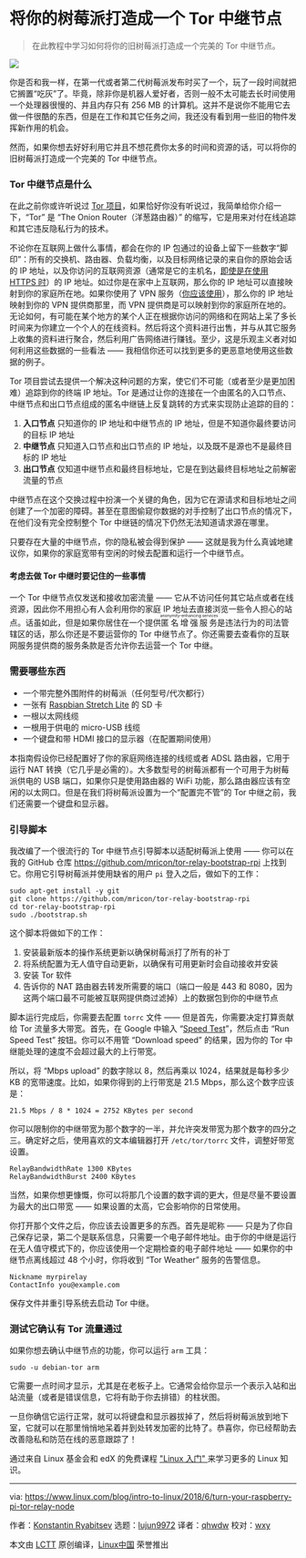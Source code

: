 将你的树莓派打造成一个 Tor 中继节点
======

> 在此教程中学习如何将你的旧树莓派打造成一个完美的 Tor 中继节点。

![](https://www.linux.com/sites/lcom/files/styles/rendered_file/public/tor-onion-router.jpg?itok=6WUl0ElH)

你是否和我一样，在第一代或者第二代树莓派发布时买了一个，玩了一段时间就把它搁置“吃灰”了。毕竟，除非你是机器人爱好者，否则一般不太可能去长时间使用一个处理器很慢的、并且内存只有 256 MB 的计算机。这并不是说你不能用它去做一件很酷的东西，但是在工作和其它任务之间，我还没有看到用一些旧的物件发挥新作用的机会。

然而，如果你想去好好利用它并且不想花费你太多的时间和资源的话，可以将你的旧树莓派打造成一个完美的 Tor  中继节点。

### Tor 中继节点是什么

在此之前你或许听说过 [Tor 项目][1]，如果恰好你没有听说过，我简单给你介绍一下，“Tor” 是 “The Onion Router（洋葱路由器）” 的缩写，它是用来对付在线追踪和其它违反隐私行为的技术。

不论你在互联网上做什么事情，都会在你的 IP 包通过的设备上留下一些数字“脚印”：所有的交换机、路由器、负载均衡，以及目标网络记录的来自你的原始会话的 IP 地址，以及你访问的互联网资源（通常是它的主机名，[即使是在使用 HTTPS 时][2]）的 IP 地址。如过你是在家中上互联网，那么你的 IP 地址可以直接映射到你的家庭所在地。如果你使用了 VPN 服务（[你应该使用][3]），那么你的 IP 地址映射到你的 VPN 提供商那里，而 VPN 提供商是可以映射到你的家庭所在地的。无论如何，有可能在某个地方的某个人正在根据你访问的网络和在网站上呆了多长时间来为你建立一个个人的在线资料。然后将这个资料进行出售，并与从其它服务上收集的资料进行聚合，然后利用广告网络进行赚钱。至少，这是乐观主义者对如何利用这些数据的一些看法 —— 我相信你还可以找到更多的更恶意地使用这些数据的例子。

Tor 项目尝试去提供一个解决这种问题的方案，使它们不可能（或者至少是更加困难）追踪到你的终端 IP 地址。Tor 是通过让你的连接在一个由匿名的入口节点、中继节点和出口节点组成的匿名中继链上反复跳转的方式来实现防止追踪的目的：

1. **入口节点** 只知道你的 IP 地址和中继节点的 IP 地址，但是不知道你最终要访问的目标 IP 地址
2. **中继节点** 只知道入口节点和出口节点的 IP 地址，以及既不是源也不是最终目标的 IP 地址
3. **出口节点** 仅知道中继节点和最终目标地址，它是在到达最终目标地址之前解密流量的节点

中继节点在这个交换过程中扮演一个关键的角色，因为它在源请求和目标地址之间创建了一个加密的障碍。甚至在意图偷窥你数据的对手控制了出口节点的情况下，在他们没有完全控制整个 Tor 中继链的情况下仍然无法知道请求源在哪里。

只要存在大量的中继节点，你的隐私被会得到保护 —— 这就是我为什么真诚地建议你，如果你的家庭宽带有空闲的时候去配置和运行一个中继节点。

#### 考虑去做 Tor 中继时要记住的一些事情

一个 Tor 中继节点仅发送和接收加密流量 —— 它从不访问任何其它站点或者在线资源，因此你不用担心有人会利用你的家庭 IP 地址去直接浏览一些令人担心的站点。话虽如此，但是如果你居住在一个提供<ruby>匿名增强服务<rt>anonymity-enhancing services</rt></ruby>是违法行为的司法管辖区的话，那么你还是不要运营你的 Tor 中继节点了。你还需要去查看你的互联网服务提供商的服务条款是否允许你去运营一个 Tor 中继。

### 需要哪些东西

  * 一个带完整外围附件的树莓派（任何型号/代次都行）
  * 一张有 [Raspbian Stretch Lite][4] 的 SD 卡
  * 一根以太网线缆
  * 一根用于供电的 micro-USB 线缆
  * 一个键盘和带 HDMI 接口的显示器（在配置期间使用）

本指南假设你已经配置好了你的家庭网络连接的线缆或者 ADSL 路由器，它用于运行 NAT 转换（它几乎是必需的）。大多数型号的树莓派都有一个可用于为树莓派供电的 USB 端口，如果你只是使用路由器的 WiFi 功能，那么路由器应该有空闲的以太网口。但是在我们将树莓派设置为一个“配置完不管”的 Tor 中继之前，我们还需要一个键盘和显示器。

### 引导脚本

我改编了一个很流行的 Tor 中继节点引导脚本以适配树莓派上使用 —— 你可以在我的 GitHub 仓库 <https://github.com/mricon/tor-relay-bootstrap-rpi> 上找到它。你用它引导树莓派并使用缺省的用户 `pi` 登入之后，做如下的工作：

```
sudo apt-get install -y git
git clone https://github.com/mricon/tor-relay-bootstrap-rpi
cd tor-relay-bootstrap-rpi
sudo ./bootstrap.sh
```

这个脚本将做如下的工作：

  1. 安装最新版本的操作系统更新以确保树莓派打了所有的补丁
  2. 将系统配置为无人值守自动更新，以确保有可用更新时会自动接收并安装
  3. 安装 Tor 软件
  4. 告诉你的 NAT 路由器去转发所需要的端口（端口一般是 443 和 8080，因为这两个端口最不可能被互联网提供商过滤掉）上的数据包到你的中继节点

脚本运行完成后，你需要去配置 `torrc` 文件 —— 但是首先，你需要决定打算贡献给 Tor 流量多大带宽。首先，在 Google 中输入 “[Speed Test][5]”，然后点击 “Run Speed Test” 按钮。你可以不用管 “Download speed” 的结果，因为你的 Tor 中继能处理的速度不会超过最大的上行带宽。

所以，将 “Mbps upload” 的数字除以 8，然后再乘以 1024，结果就是每秒多少 KB 的宽带速度。比如，如果你得到的上行带宽是 21.5 Mbps，那么这个数字应该是：

```
21.5 Mbps / 8 * 1024 = 2752 KBytes per second
```

你可以限制你的中继带宽为那个数字的一半，并允许突发带宽为那个数字的四分之三。确定好之后，使用喜欢的文本编辑器打开 `/etc/tor/torrc` 文件，调整好带宽设置。

```
RelayBandwidthRate 1300 KBytes
RelayBandwidthBurst 2400 KBytes
```

当然，如果你想更慷慨，你可以将那几个设置的数字调的更大，但是尽量不要设置为最大的出口带宽 —— 如果设置的太高，它会影响你的日常使用。

你打开那个文件之后，你应该去设置更多的东西。首先是昵称 —— 只是为了你自己保存记录，第二个是联系信息，只需要一个电子邮件地址。由于你的中继是运行在无人值守模式下的，你应该使用一个定期检查的电子邮件地址 —— 如果你的中继节点离线超过 48 个小时，你将收到 “Tor Weather” 服务的告警信息。

```
Nickname myrpirelay
ContactInfo you@example.com
```

保存文件并重引导系统去启动 Tor 中继。

### 测试它确认有 Tor 流量通过

如果你想去确认中继节点的功能，你可以运行 `arm` 工具：

```
sudo -u debian-tor arm
```

它需要一点时间才显示，尤其是在老板子上。它通常会给你显示一个表示入站和出站流量（或者是错误信息，它将有助于你去排错）的柱状图。

一旦你确信它运行正常，就可以将键盘和显示器拔掉了，然后将树莓派放到地下室，它就可以在那里悄悄地呆着并到处转发加密的比特了。恭喜你，你已经帮助去改善隐私和防范在线的恶意跟踪了！

通过来自 Linux 基金会和 edX 的免费课程 ["Linux 入门" ][6] 来学习更多的 Linux 知识。

--------------------------------------------------------------------------------

via: https://www.linux.com/blog/intro-to-linux/2018/6/turn-your-raspberry-pi-tor-relay-node

作者：[Konstantin Ryabitsev][a]
选题：[lujun9972](https://github.com/lujun9972)
译者：[qhwdw](https://github.com/qhwdw)
校对：[wxy](https://github.com/wxy)

本文由 [LCTT](https://github.com/LCTT/TranslateProject) 原创编译，[Linux中国](https://linux.cn/) 荣誉推出

[a]:https://www.linux.com/users/mricon
[1]:https://www.torproject.org/
[2]:https://en.wikipedia.org/wiki/Server_Name_Indication#Security_implications
[3]:https://www.linux.com/blog/2017/10/tips-secure-your-network-wake-krack
[4]:https://www.raspberrypi.org/downloads/raspbian/
[5]:https://www.google.com/search?q=speed+test
[6]:https://training.linuxfoundation.org/linux-courses/system-administration-training/introduction-to-linux
